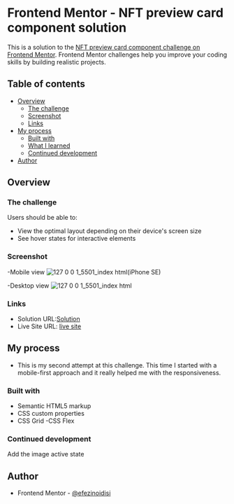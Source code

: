 # Frontend Mentor - NFT preview card component solution

This is a solution to the [NFT preview card component challenge on Frontend Mentor](https://www.frontendmentor.io/challenges/nft-preview-card-component-SbdUL_w0U). Frontend Mentor challenges help you improve your coding skills by building realistic projects.

## Table of contents

- [Overview](#overview)
  - [The challenge](#the-challenge)
  - [Screenshot](#screenshot)
  - [Links](#links)
- [My process](#my-process)
  - [Built with](#built-with)
  - [What I learned](#what-i-learned)
  - [Continued development](#continued-development)
- [Author](#author)

## Overview

### The challenge

Users should be able to:

- View the optimal layout depending on their device's screen size
- See hover states for interactive elements

### Screenshot
-Mobile view
![127 0 0 1_5501_index html(iPhone SE)](https://user-images.githubusercontent.com/105175740/175397758-3e7ac7f0-2730-4785-aabc-c0f49d52e043.png)


-Desktop view
![127 0 0 1_5501_index html](https://user-images.githubusercontent.com/105175740/175397796-94b99e4c-e16b-48a7-9bfc-f6fb01843035.png)

### Links

- Solution URL:[Solution](https://github.com/efezinoidisi/nft-preview-card/)
- Live Site URL: [live site]()

## My process

- This is my second attempt at this challenge. This time I started with a mobile-first approach and it really helped me with the responsiveness.

### Built with

- Semantic HTML5 markup
- CSS custom properties
- CSS Grid
  -CSS Flex

### Continued development

Add the image active state

## Author

- Frontend Mentor - [@efezinoidisi](https://www.frontendmentor.io/profile/efezinoidisi)
